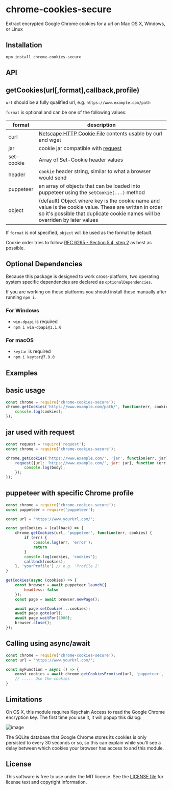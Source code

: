 # chrome-cookies-secure

Extract encrypted Google Chrome cookies for a url on Mac OS X, Windows, or Linux

## Installation

```
npm install chrome-cookies-secure
```

## API

getCookies(url[,format],callback,profile)
---------------------------------

`url` should be a fully qualified url, e.g. `https://www.example.com/path`

`format` is optional and can be one of the following values:

format | description
------------ | -------------
curl | [Netscape HTTP Cookie File](http://curl.haxx.se/docs/http-cookies.html) contents usable by curl and wget
jar | cookie jar compatible with [request](https://www.npmjs.org/package/request)
set-cookie | Array of Set-Cookie header values
header | `cookie` header string, similar to what a browser would send
puppeteer | an array of objects that can be loaded into puppeteer using the `setCookie(...)` method
object | (default) Object where key is the cookie name and value is the cookie value. These are written in order so it's possible that duplicate cookie names will be overriden by later values

If `format` is not specified, `object` will be used as the format by default.

Cookie order tries to follow [RFC 6265 - Section 5.4, step 2](http://tools.ietf.org/html/rfc6265#section-5.4) as best as possible.

## Optional Dependencies

Because this package is designed to work cross-platform, two operating system specific dependencies are declared as `optionalDependencies`.

If you are working on these platforms you should install these manually after running `npm i`.

### For Windows

- `win-dpapi` is required
- `npm i win-dpapi@1.1.0`

### For macOS

- `keytar` is required
- `npm i keytar@7.9.0`

## Examples

basic usage
-----------

```javascript
const chrome = require('chrome-cookies-secure');
chrome.getCookies('https://www.example.com/path/', function(err, cookies) {
	console.log(cookies);
});
```

jar used with request
---------------------

```javascript
const request = require('request');
const chrome = require('chrome-cookies-secure');

chrome.getCookies('https://www.example.com/', 'jar', function(err, jar) {
	request({url: 'https://www.example.com/', jar: jar}, function (err, response, body) {
		console.log(body);
	});
});

```

puppeteer with specific Chrome profile
---------------------

```javascript
const chrome = require('chrome-cookies-secure');
const puppeteer = require('puppeteer');

const url = 'https://www.yourUrl.com/';

const getCookies = (callback) => {
    chrome.getCookies(url, 'puppeteer', function(err, cookies) {
        if (err) {
            console.log(err, 'error');
            return
        }
        console.log(cookies, 'cookies');
        callback(cookies);
    }, 'yourProfile') // e.g. 'Profile 2'
}

getCookies(async (cookies) => {
    const browser = await puppeteer.launch({ 
        headless: false
    });
    const page = await browser.newPage();

    await page.setCookie(...cookies);
    await page.goto(url);
    await page.waitFor(1000);
    browser.close();
});

```

Calling using async/await
---------------------

```javascript
const chrome = require('chrome-cookies-secure');
const url = 'https://www.yourUrl.com/';

const myFunction = async () => {
    const cookies = await chrome.getCookiesPromised(url, 'puppeteer', 'Profile 28')
    // ..... Use the cookies
}
```

## Limitations

On OS X, this module requires Keychain Access to read the Google Chrome encryption key. The first time you use it, it will popup this dialog:

![image](https://raw.githubusercontent.com/bertrandom/chrome-cookies-secure/gh-pages/access.png)

The SQLite database that Google Chrome stores its cookies is only persisted to every 30 seconds or so, so this can explain while you'll see a delay between which cookies your browser has access to and this module.

## License

This software is free to use under the MIT license. See the [LICENSE file][] for license text and copyright information.

[LICENSE file]: https://github.com/bertrandom/chrome-cookies-secure/blob/master/LICENSE.md
